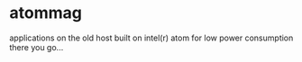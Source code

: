 # atommag
applications on the old host built on intel(r) atom for low power consumption
there you go...
